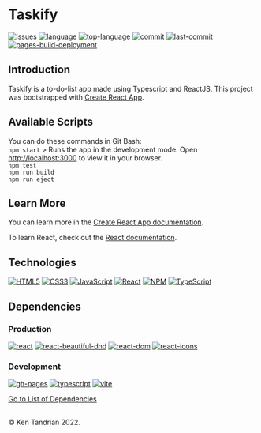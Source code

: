 # Taskify
[![issues](https://img.shields.io/github/issues/KenTandrian/ts-taskify)](https://github.com/KenTandrian/ts-taskify/issues)
[![language](https://img.shields.io/github/languages/count/KenTandrian/ts-taskify)](https://github.com/KenTandrian/ts-taskify/search?l=javascript)
[![top-language](https://img.shields.io/github/languages/top/KenTandrian/ts-taskify)](https://github.com/KenTandrian/ts-taskify/search?l=javascript)
[![commit](https://img.shields.io/github/commit-activity/m/KenTandrian/ts-taskify)](https://github.com/KenTandrian/ts-taskify/commits/main)
[![last-commit](https://img.shields.io/github/last-commit/KenTandrian/ts-taskify)](https://github.com/KenTandrian/ts-taskify/commits/main)
[![pages-build-deployment](https://github.com/KenTandrian/ts-taskify/actions/workflows/pages/pages-build-deployment/badge.svg?branch=gh-pages)](https://github.com/KenTandrian/ts-taskify/actions/workflows/pages/pages-build-deployment)

## Introduction
Taskify is a to-do-list app made using Typescript and ReactJS.
This project was bootstrapped with [Create React App](https://github.com/facebook/create-react-app).

## Available Scripts
You can do these commands in Git Bash:\
`npm start` > Runs the app in the development mode. Open [http://localhost:3000](http://localhost:3000) to view it in your browser.\
`npm test`\
`npm run build`\
`npm run eject`

## Learn More

You can learn more in the [Create React App documentation](https://facebook.github.io/create-react-app/docs/getting-started).

To learn React, check out the [React documentation](https://reactjs.org/).

## Technologies
[![HTML5](https://img.shields.io/badge/-HTML5-black?style=for-the-badge&logo=html5&logoColor=orange)](https://github.com/KenTandrian?tab=repositories&language=html)
[![CSS3](https://img.shields.io/badge/-CSS3-black?style=for-the-badge&logo=css3&logoColor=blue)](https://github.com/KenTandrian?tab=repositories&language=css)
[![JavaScript](https://img.shields.io/badge/-JavaScript-black?style=for-the-badge&logo=javascript)](https://github.com/KenTandrian?tab=repositories&language=javascript)
[![React](https://img.shields.io/badge/-React-black?style=for-the-badge&logo=react)](https://github.com/KenTandrian?tab=repositories&language=javascript)
[![NPM](https://img.shields.io/badge/NPM-%23000000.svg?style=for-the-badge&logo=npm&logoColor=white)](https://github.com/KenTandrian?tab=repositories)
[![TypeScript](https://img.shields.io/badge/typescript-black.svg?style=for-the-badge&logo=typescript&logoColor=-23007ACC)](https://github.com/KenTandrian?tab=repositories&language=typescript)

## Dependencies

### Production
[![react](https://img.shields.io/github/package-json/dependency-version/KenTandrian/ts-taskify/react)](https://www.npmjs.com/package/react)
[![react-beautiful-dnd](https://img.shields.io/github/package-json/dependency-version/KenTandrian/ts-taskify/react-beautiful-dnd)](https://www.npmjs.com/package/react-beautiful-dnd)
[![react-dom](https://img.shields.io/github/package-json/dependency-version/KenTandrian/ts-taskify/react-dom)](https://www.npmjs.com/package/react-dom)
[![react-icons](https://img.shields.io/github/package-json/dependency-version/KenTandrian/ts-taskify/react-icons)](https://www.npmjs.com/package/react-icons)

### Development
[![gh-pages](https://img.shields.io/github/package-json/dependency-version/KenTandrian/ts-taskify/dev/gh-pages)](https://www.npmjs.com/package/gh-pages)
[![typescript](https://img.shields.io/github/package-json/dependency-version/KenTandrian/ts-taskify/dev/typescript)](https://www.npmjs.com/package/typescript)
[![vite](https://img.shields.io/github/package-json/dependency-version/KenTandrian/ts-taskify/dev/vite)](https://www.npmjs.com/package/vite)


[Go to List of Dependencies](https://github.com/KenTandrian/ts-taskify/network/dependencies)


## 
&#169; Ken Tandrian 2022.